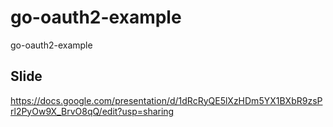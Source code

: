 # go-oauth2-example
go-oauth2-example

## Slide
https://docs.google.com/presentation/d/1dRcRyQE5lXzHDm5YX1BXbR9zsPrl2PyOw9X_BrvO8qQ/edit?usp=sharing